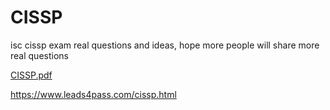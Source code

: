 # CISSP
 isc cissp exam real questions and ideas, hope more people will share more real questions
 
[CISSP.pdf](https://github.com/git2018hub/CISSP/files/6606023/CISSP.pdf)

https://www.leads4pass.com/cissp.html

